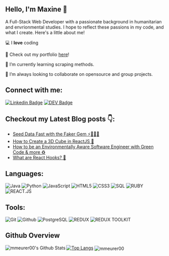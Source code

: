 ## Hello, I'm Maxine 👋

A Full-Stack Web Developer with a passionate background in humanitarian and envrionmental studies. I hope to reflect these passions in my code, and what I create. Here's a little about me! 

💻 I **love** coding

📲 Check out my portfolio [here](https://mmeurer00.github.io)!

🌱 I’m currently learning scraping methods.

👯 I’m always looking to collaborate on opensource and group projects.

 ## Connect with me:
[![Linkedin Badge](https://img.shields.io/badge/-mmeurer00-blue?style=flat-square&logo=Linkedin&logoColor=white&link=https://www.linkedin.com/in/maxine-m-b405a4154/)](https://www.linkedin.com/in/maxinemeurer/) [![DEV Badge](https://img.shields.io/badge/-@mmeurer00-03a57a?style=flat-square&labelColor=000000&logo=DEV&link=https://dev.to/@mmeurer00/)](https://dev.to/mmeurer00/)

## Checkout my Latest Blog posts 👇:

<!-- BLOG-POST-LIST:START -->
- [Seed Data Fast with the Faker Gem ⚡️🏃🏻💨](https://dev.to/mmeurer00/seed-data-fast-with-the-faker-gem-nej)
- [How to Create a 3D Cube in ReactJS 🧊](https://dev.to/mmeurer00/how-to-create-a-3d-cube-in-reactjs-1ej7)
- [How to be an Environmentally Aware Software Engineer with Green Code & more ♻️](https://dev.to/mmeurer00/how-to-be-an-environmentally-aware-software-engineer-52ij)
- [What are React Hooks? 🎣](https://dev.to/mmeurer00/what-are-react-hooks-5031)
<!-- BLOG-POST-LIST:END -->

## Languages:

<!--- ![C++](https://img.shields.io/badge/-C++-000000?style=flat&logo=c%2B%2B) ---->
![Java](https://img.shields.io/badge/-Java-000000?style=flat&logo=java)
![Python](https://img.shields.io/badge/-Python-000000?style=flat&logo=python)
![JavaScript](https://img.shields.io/badge/-JavaScript-000000?style=flat&logo=javascript)
![HTML5](https://img.shields.io/badge/-HTML5-000000?style=flat&logo=html5)
![CSS3](https://img.shields.io/badge/-CSS-000000?style=flat&logo=css3)
![SQL](https://img.shields.io/badge/-SQL-000000?style=flat&logo=mysql)
![RUBY](https://img.shields.io/badge/-RUBY-000000?style=flat&logo=ruby)
![REACT.JS](https://img.shields.io/badge/-REACT.JS-000000?style=flat&logo=react)
## Tools:

![Git](https://img.shields.io/badge/-Git-000000?style=flat&logo=git)
![Github](https://img.shields.io/badge/-Github-000000?style=flat&logo=github) 
![PostgreSQL](https://img.shields.io/badge/-PostgreSQL-000000?style=flat&logo=postgresql)
![REDUX](https://img.shields.io/badge/-Redux-black?style=flat&logo=redux)
![REDUX TOOLKIT](https://img.shields.io/badge/-ReduxToolkit-000000?style=flat&logo=redux)
<!---## Live Projects--->
## Github Overview

<img align="left" alt="mmeurer00's Github Stats" src="https://github-readme-stats.vercel.app/api?username=mmeurer00&show_icons=true" />[![Top Langs](https://github-readme-stats.vercel.app/api/top-langs/?username=mmeurer00)](https://github.com/anuraghazra/github-readme-stats) 
<img align="center" src="https://github-readme-streak-stats.herokuapp.com/?user=mmeurer00&" alt="mmeurer00" />
